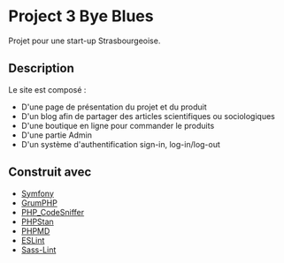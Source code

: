 # Project 3 Bye Blues

Projet pour une start-up Strasbourgeoise.

## Description

Le site est composé : 
- D'une page de présentation du projet et du produit
- D'un blog afin de partager des articles scientifiques ou sociologiques
- D'une boutique en ligne pour commander le produits
- D'une partie Admin
- D'un système d'authentification sign-in, log-in/log-out


## Construit avec

* [Symfony](https://github.com/symfony/symfony)
* [GrumPHP](https://github.com/phpro/grumphp)
* [PHP_CodeSniffer](https://github.com/squizlabs/PHP_CodeSniffer)
* [PHPStan](https://github.com/phpstan/phpstan)
* [PHPMD](http://phpmd.org)
* [ESLint](https://eslint.org/)
* [Sass-Lint](https://github.com/sasstools/sass-lint)
